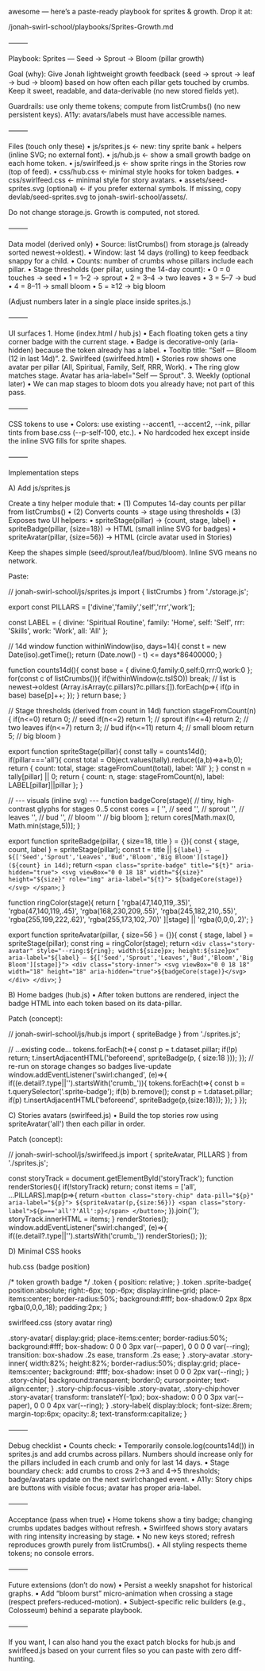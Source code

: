awesome — here’s a paste-ready playbook for sprites & growth. Drop it at:

/jonah-swirl-school/playbooks/Sprites-Growth.md

⸻

Playbook: Sprites — Seed → Sprout → Bloom (pillar growth)

Goal (why):
Give Jonah lightweight growth feedback (seed → sprout → leaf → bud → bloom) based on how often each pillar gets touched by crumbs. Keep it sweet, readable, and data-derivable (no new stored fields yet).

Guardrails: use only theme tokens; compute from listCrumbs() (no new persistent keys). A11y: avatars/labels must have accessible names.

⸻

Files (touch only these)
	•	js/sprites.js ← new: tiny sprite bank + helpers (inline SVG; no external font).
	•	js/hub.js     ← show a small growth badge on each home token.
	•	js/swirlfeed.js ← show sprite rings in the Stories row (top of feed).
	•	css/hub.css   ← minimal style hooks for token badges.
	•	css/swirlfeed.css ← minimal style for story avatars.
	•	assets/seed-sprites.svg (optional) ← if you prefer external symbols. If missing, copy devlab/seed-sprites.svg to jonah-swirl-school/assets/.

Do not change storage.js. Growth is computed, not stored.

⸻

Data model (derived only)
	•	Source: listCrumbs() from storage.js (already sorted newest→oldest).
	•	Window: last 14 days (rolling) to keep feedback snappy for a child.
	•	Counts: number of crumbs whose pillars include each pillar.
	•	Stage thresholds (per pillar, using the 14-day count):
	•	0 = 0 touches → seed
	•	1 = 1–2 → sprout
	•	2 = 3–4 → two leaves
	•	3 = 5–7 → bud
	•	4 = 8–11 → small bloom
	•	5 = ≥12 → big bloom

(Adjust numbers later in a single place inside sprites.js.)

⸻

UI surfaces
	1.	Home (index.html / hub.js)
	•	Each floating token gets a tiny corner badge with the current stage.
	•	Badge is decorative-only (aria-hidden) because the token already has a label.
	•	Tooltip title: “Self — Bloom (12 in last 14d)”.
	2.	Swirlfeed (swirlfeed.html)
	•	Stories row shows one avatar per pillar (All, Spiritual, Family, Self, RRR, Work).
	•	The ring glow matches stage. Avatar has aria-label="Self — Sprout".
	3.	Weekly (optional later)
	•	We can map stages to bloom dots you already have; not part of this pass.

⸻

CSS tokens to use
	•	Colors: use existing --accent1, --accent2, --ink, pillar tints from base.css (--p-self-100, etc.).
	•	No hardcoded hex except inside the inline SVG fills for sprite shapes.

⸻

Implementation steps

A) Add js/sprites.js

Create a tiny helper module that:
	•	(1) Computes 14-day counts per pillar from listCrumbs()
	•	(2) Converts counts → stage using thresholds
	•	(3) Exposes two UI helpers:
	•	spriteStage(pillar) -> {count, stage, label}
	•	spriteBadge(pillar, {size=18}) -> HTML (small inline SVG for badges)
	•	spriteAvatar(pillar, {size=56}) -> HTML (circle avatar used in Stories)

Keep the shapes simple (seed/sprout/leaf/bud/bloom). Inline SVG means no network.

Paste:

// jonah-swirl-school/js/sprites.js
import { listCrumbs } from './storage.js';

export const PILLARS = ['divine','family','self','rrr','work'];

const LABEL = {
  divine: 'Spiritual Routine',
  family: 'Home',
  self:   'Self',
  rrr:    'Skills',
  work:   'Work',
  all:    'All'
};

// 14d window
function withinWindow(iso, days=14){
  const t = new Date(iso).getTime();
  return (Date.now() - t) <= days*86400000;
}

function counts14d(){
  const base = { divine:0,family:0,self:0,rrr:0,work:0 };
  for(const c of listCrumbs()){
    if(!withinWindow(c.tsISO)) break; // list is newest→oldest
    (Array.isArray(c.pillars)?c.pillars:[]).forEach(p=>{
      if(p in base) base[p]++;
    });
  }
  return base;
}

// Stage thresholds (derived from count in 14d)
function stageFromCount(n){
  if(n<=0) return 0;     // seed
  if(n<=2) return 1;     // sprout
  if(n<=4) return 2;     // two leaves
  if(n<=7) return 3;     // bud
  if(n<=11) return 4;    // small bloom
  return 5;              // big bloom
}

export function spriteStage(pillar){
  const tally = counts14d();
  if(pillar==='all'){
    const total = Object.values(tally).reduce((a,b)=>a+b,0);
    return { count: total, stage: stageFromCount(total), label: 'All' };
  }
  const n = tally[pillar] || 0;
  return { count: n, stage: stageFromCount(n), label: LABEL[pillar]||pillar };
}

// --- visuals (inline svg) ---
function badgeCore(stage){
  // tiny, high-contrast glyphs for stages 0..5
  const cores = [
    '<circle cx="9" cy="9" r="4" fill="#2f8c77"/>',                 // seed
    '<path d="M9 4c2 2 2 6 0 10C7 10 7 6 9 4Z" fill="#2f8c77"/>',    // sprout
    '<path d="M9 4c2 2 2 6 0 10C7 10 7 6 9 4Z" fill="#2f8c77"/><circle cx="9" cy="9" r="2" fill="#a8e6d1"/>', // leaves
    '<circle cx="9" cy="7" r="3" fill="#f5b6d2"/><rect x="8.5" y="9" width="1" height="4" fill="#2f8c77"/>', // bud
    '<circle cx="9" cy="7" r="3.5" fill="#ffc7de"/><circle cx="9" cy="7" r="1.2" fill="#ff9cc5"/><rect x="8.5" y="9" width="1" height="4" fill="#2f8c77"/>', // bloom
    '<circle cx="9" cy="7" r="4" fill="#ffd1a3"/><circle cx="9" cy="7" r="1.4" fill="#ffad66"/><rect x="8.5" y="9" width="1" height="4" fill="#2f8c77"/>'   // big bloom
  ];
  return cores[Math.max(0, Math.min(stage,5))];
}

export function spriteBadge(pillar, { size=18, title } = {}){
  const { stage, count, label } = spriteStage(pillar);
  const t = title || `${label} — ${['Seed','Sprout','Leaves','Bud','Bloom','Big Bloom'][stage]} (${count} in 14d)`;
  return `<span class="sprite-badge" title="${t}" aria-hidden="true">
    <svg viewBox="0 0 18 18" width="${size}" height="${size}" role="img" aria-label="${t}">
      ${badgeCore(stage)}
    </svg>
  </span>`;
}

function ringColor(stage){
  return [
    'rgba(47,140,119,.35)',
    'rgba(47,140,119,.45)',
    'rgba(168,230,209,.55)',
    'rgba(245,182,210,.55)',
    'rgba(255,199,222,.62)',
    'rgba(255,173,102,.70)'
  ][stage] || 'rgba(0,0,0,.2)';
}

export function spriteAvatar(pillar, { size=56 } = {}){
  const { stage, label } = spriteStage(pillar);
  const ring = ringColor(stage);
  return `
    <div class="story-avatar" style="--ring:${ring}; width:${size}px; height:${size}px" aria-label="${label} — ${['Seed','Sprout','Leaves','Bud','Bloom','Big Bloom'][stage]}">
      <div class="story-inner">
        <svg viewBox="0 0 18 18" width="18" height="18" aria-hidden="true">${badgeCore(stage)}</svg>
      </div>
    </div>
  `;
}

B) Home badges (hub.js)
	•	After token buttons are rendered, inject the badge HTML into each token based on its data-pillar.

Patch (concept):

// jonah-swirl-school/js/hub.js
import { spriteBadge } from './sprites.js';

// ...existing code...
tokens.forEach(t=>{
  const p = t.dataset.pillar;
  if(!p) return;
  t.insertAdjacentHTML('beforeend', spriteBadge(p, { size:18 }));
});
// re-run on storage changes so badges live-update
window.addEventListener('swirl:changed', (e)=>{
  if((e.detail?.type||'').startsWith('crumb_')){
    tokens.forEach(t=>{
      const b = t.querySelector('.sprite-badge'); if(b) b.remove();
      const p = t.dataset.pillar; if(p) t.insertAdjacentHTML('beforeend', spriteBadge(p,{size:18}));
    });
  }
});

C) Stories avatars (swirlfeed.js)
	•	Build the top stories row using spriteAvatar('all') then each pillar in order.

Patch (concept):

// jonah-swirl-school/js/swirlfeed.js
import { spriteAvatar, PILLARS } from './sprites.js';

const storyTrack = document.getElementById('storyTrack');
function renderStories(){
  if(!storyTrack) return;
  const items = ['all', ...PILLARS].map(p=>{
    return `<button class="story-chip" data-pill="${p}" aria-label="${p}">
      ${spriteAvatar(p,{size:56})}
      <span class="story-label">${p==='all'?'All':p}</span>
    </button>`;
  }).join('');
  storyTrack.innerHTML = items;
}
renderStories();
window.addEventListener('swirl:changed', (e)=>{
  if((e.detail?.type||'').startsWith('crumb_')) renderStories();
});

D) Minimal CSS hooks

hub.css (badge position)

/* token growth badge */
.token { position: relative; }
.token .sprite-badge{
  position:absolute; right:-6px; top:-6px;
  display:inline-grid; place-items:center;
  border-radius:50%;
  background:#fff; box-shadow:0 2px 8px rgba(0,0,0,.18);
  padding:2px;
}

swirlfeed.css (story avatar ring)

.story-avatar{
  display:grid; place-items:center;
  border-radius:50%;
  background:#fff;
  box-shadow: 0 0 0 3px var(--paper), 0 0 0 0 var(--ring);
  transition: box-shadow .2s ease, transform .2s ease;
}
.story-avatar .story-inner{
  width:82%; height:82%;
  border-radius:50%;
  display:grid; place-items:center;
  background: #fff;
  box-shadow: inset 0 0 0 2px var(--ring);
}
.story-chip{ background:transparent; border:0; cursor:pointer; text-align:center; }
.story-chip:focus-visible .story-avatar,
.story-chip:hover .story-avatar{
  transform: translateY(-1px);
  box-shadow: 0 0 0 3px var(--paper), 0 0 0 4px var(--ring);
}
.story-label{ display:block; font-size:.8rem; margin-top:6px; opacity:.8; text-transform:capitalize; }


⸻

Debug checklist
	•	Counts check:
	•	Temporarily console.log(counts14d()) in sprites.js and add crumbs across pillars. Numbers should increase only for the pillars included in each crumb and only for last 14 days.
	•	Stage boundary check: add crumbs to cross 2→3 and 4→5 thresholds; badge/avatars update on the next swirl:changed event.
	•	A11y: Story chips are buttons with visible focus; avatar has proper aria-label.

⸻

Acceptance (pass when true)
	•	Home tokens show a tiny badge; changing crumbs updates badges without refresh.
	•	Swirlfeed shows story avatars with ring intensity increasing by stage.
	•	No new keys stored; refresh reproduces growth purely from listCrumbs().
	•	All styling respects theme tokens; no console errors.

⸻

Future extensions (don’t do now)
	•	Persist a weekly snapshot for historical graphs.
	•	Add “bloom burst” micro-animation when crossing a stage (respect prefers-reduced-motion).
	•	Subject-specific relic builders (e.g., Colosseum) behind a separate playbook.

⸻

If you want, I can also hand you the exact patch blocks for hub.js and swirlfeed.js based on your current files so you can paste with zero diff-hunting.
